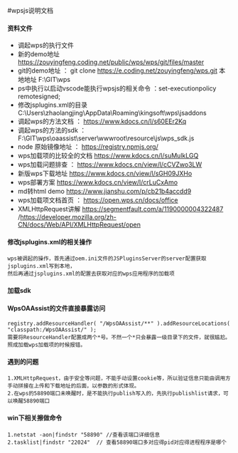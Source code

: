 #wpsjs说明文档

#### 资料文件
* 调起wps的执行文件
* 新的demo地址 https://zouyingfeng.coding.net/public/wps/wps/git/files/master 
* git的demo地址 ： git clone https://e.coding.net/zouyingfeng/wps.git  本地地址 F:\GIT\wps
* ps中执行以启动vscode能执行wpsjs的相关命令 ：set-executionpolicy remotesigned;
* 修改jsplugins.xml的目录  C:\Users\zhaolangjing\AppData\Roaming\kingsoft\wps\jsaddons
* 调起wps的方法文档 ： https://www.kdocs.cn/l/s60EEr2Kq
* 调起wps的方法的sdk ： F:\GIT\wps\oaassist\server\wwwroot\resource\js\wps_sdk.js
* node 原始镜像地址 ： https://registry.npmjs.org/ 
* wps加载项的比较全的文档 https://www.kdocs.cn/l/suMulkLGQ
* wps加载问题排查 ： https://www.kdocs.cn/view/l/cCVZwo3LW
* 新版wps下载地址 https://www.kdocs.cn/view/l/sGH09JXHo
* wps部署方案 https://www.kdocs.cn/view/l/crLuCxAmo
* md转html demo https://www.jianshu.com/p/cb21b4accdd9
* wps加载项文档首页 ： https://open.wps.cn/docs/office
* XMLHttpRequest讲解 https://segmentfault.com/a/1190000004322487 /https://developer.mozilla.org/zh-CN/docs/Web/API/XMLHttpRequest/open

#### 修改jsplugins.xml的相关操作
    wps被调起的操作，首先通过oem.ini文件的JSPluginsServer的server配置获取jsplugins.xml写到本地，
    然后再通过jsplugins.xml的配置去获取对应的wps应用程序的加载项

#### 加载sdk
    
    
#### WpsOAAssist的文件直接暴露访问
    registry.addResourceHandler( "/WpsOAAssist/**" ).addResourceLocations( "classpath:/WpsOAAssist/" );
    需要将ResourceHandler配置成两个*号。不然一个*只会暴露一级目录下的文件，就很尴尬。照成加载wps加载项的时候报错。

#### 遇到的问题
    1.XMLHttpRequest，由于安全等问题，不能手动设置cookie等，所以验证信息只能由调用方手动拼接在上传和下载地址的后面，以参数的形式体现。
    2.在wps的58890端口未唤醒时，是不能执行publish写入的，先执行publishlist请求，可以唤醒58890端口
    
#### win下相关擦做命令
    1.netstat -aon|findstr "58890" //查看该端口详细信息
    2.tasklist|findstr "22024"  // 查看58890端口多对应得pid对应得进程程序是哪个